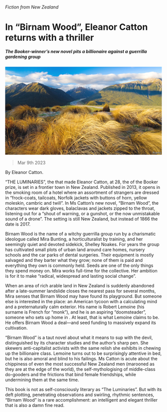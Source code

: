 ###### Fiction from New Zealand

# In “Birnam Wood”, Eleanor Catton returns with a thriller 

##### The Booker-winner’s new novel pits a billionaire against a guerrilla gardening group 

![image](images/20230311_CUP003.jpg) 

> Mar 9th 2023 

 By Eleanor Catton. 

“THE LUMINARIES”, the  that made Eleanor Catton, at 28, the  of the Booker prize, is set in a frontier town in New Zealand. Published in 2013, it opens in the smoking room of a hotel where an assortment of strangers are dressed in “frock-coats, tailcoats, Norfolk jackets with buttons of horn, yellow moleskin, cambric and twill”. In Ms Catton’s new novel, “Birnam Wood”, the characters wear dark gloves, balaclavas and jackets zipped to the throat, listening out for a “shout of warning, or a gunshot, or the now unmistakable sound of a drone”. The setting is still New Zealand, but instead of 1866 the date is 2017. 

Birnam Wood is the name of a witchy guerrilla  group run by a charismatic ideologue called Mira Bunting, a horticulturalist by training, and her seemingly quiet and devoted sidekick, Shelley Noakes. For years the group has cultivated small plots of urban land around care homes, nursery schools and the car parks of dental surgeries. Their equipment is mostly salvaged and they barter what they grow; none of them is paid and everything they own is commonly held. Seeds are one of the only things they spend money on. Mira works full-time for the collective. Her ambition is for it to make “radical, widespread and lasting social change”. 

When an area of rich arable land in New Zealand is suddenly abandoned after a late-summer landslide closes the nearest pass for several months, Mira senses that Birnam Wood may have found its playground. But someone else is interested in the place: an American tycoon with a calculating mind and a preternaturally calm exterior. His name is Robert Lemoine (his surname is French for “monk”), and he is an aspiring “doomsteader”, someone who sets up home in . At least, that is what Lemoine claims to be. He offers Birnam Wood a deal—and seed funding to massively expand its cultivation.

“Birnam Wood” is a taut novel about what it means to sup with the devil, distinguished by its character studies and the author’s sharp pen. She skewers anti-capitalist activists with the same relish she exhibits in chewing up the billionaire class. Lemoine turns out to be surprisingly attentive in bed, but he is also amoral and blind to his failings. Ms Catton is acute about the chippiness of even the most successful New Zealand men (marooned as they are at the edge of the world), the self-mythologising of middle-class do-gooders and the frictions that bind female friendships, while undermining them at the same time.

This book is not as self-consciously literary as “The Luminaries”. But with its deft plotting, penetrating observations and swirling, rhythmic sentences, “Birnam Wood” is a rare accomplishment: an intelligent and elegant thriller that is also a damn fine read. 


